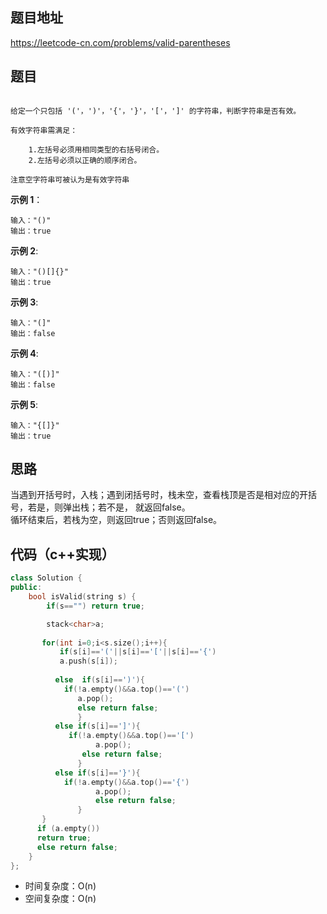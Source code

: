 ## 题目地址
https://leetcode-cn.com/problems/valid-parentheses

## 题目
```

给定一个只包括 '('，')'，'{'，'}'，'['，']' 的字符串，判断字符串是否有效。

有效字符串需满足：

    1.左括号必须用相同类型的右括号闭合。
    2.左括号必须以正确的顺序闭合。

注意空字符串可被认为是有效字符串
```

**示例 1**：
```
输入："()"
输出：true
```

**示例 2**:
```
输入："()[]{}"
输出：true
```
**示例 3**:
```
输入："(]"
输出：false
```
**示例 4**:
```
输入："([)]"
输出：false
```

**示例 5**:
```
输入："{[]}"
输出：true
```

## 思路
当遇到开括号时，入栈；遇到闭括号时，栈未空，查看栈顶是否是相对应的开括号，若是，则弹出栈；若不是，
就返回false。<br>
循环结束后，若栈为空，则返回true；否则返回false。

## 代码（c++实现）
```c++
class Solution {
public:
    bool isValid(string s) {
        if(s=="") return true;

        stack<char>a;
        
       for(int i=0;i<s.size();i++){
           if(s[i]=='('||s[i]=='['||s[i]=='{')
           a.push(s[i]);
    
          else  if(s[i]==')'){
            if(!a.empty()&&a.top()=='(')
               a.pop();
               else return false;
               }
          else if(s[i]==']'){
             if(!a.empty()&&a.top()=='[')
                   a.pop();
                else return false;
               }
          else if(s[i]=='}'){
            if(!a.empty()&&a.top()=='{')
                   a.pop();
                   else return false;
               }
       }
      if (a.empty())
      return true;
      else return false;
    }
};
```
* 时间复杂度：O(n)
* 空间复杂度：O(n)


